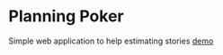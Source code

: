 # Planning Poker

Simple web application to help estimating stories
[demo](http://chemikpil.github.io/planning-poker/)